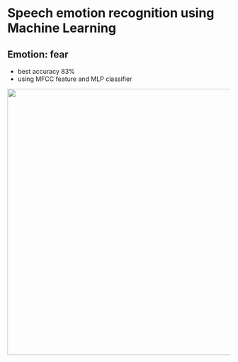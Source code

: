 # Speech emotion recognition using Machine Learning


## Emotion: fear
- best accuracy 83%
- using MFCC feature and MLP classifier

<img src="https://github.com/LAarisa/ML-Speech-emotion-recognition/assets/145871024/aee8852d-58f3-49fc-b6d9-598e3bce5863" width=600>
